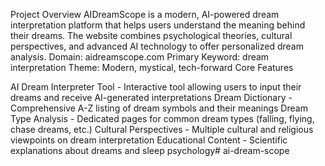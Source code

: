 Project Overview
AIDreamScope is a modern, AI-powered dream interpretation platform that helps users understand the meaning behind their dreams. The website combines psychological theories, cultural perspectives, and advanced AI technology to offer personalized dream analysis.
Domain: aidreamscope.com
Primary Keyword: dream interpretation
Theme: Modern, mystical, tech-forward
Core Features

AI Dream Interpreter Tool - Interactive tool allowing users to input their dreams and receive AI-generated interpretations
Dream Dictionary - Comprehensive A-Z listing of dream symbols and their meanings
Dream Type Analysis - Dedicated pages for common dream types (falling, flying, chase dreams, etc.)
Cultural Perspectives - Multiple cultural and religious viewpoints on dream interpretation
Educational Content - Scientific explanations about dreams and sleep psychology# ai-dream-scope
